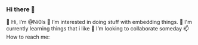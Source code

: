 ### Hi there 👋

👋 Hi, I’m @Ni0ls
👀 I’m interested in doing stuff with embedding things.
🌱 I'm currently learning things that i like
💞️ I’m looking to collaborate someday
📫 How to reach me: 
